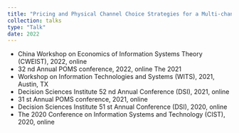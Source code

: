 ```yaml
---
title: "Pricing and Physical Channel Choice Strategies for a Multi-channel Retailer Under Consumer Showrooming and Webrooming Behaviors"
collection: talks
type: "Talk"
date: 2022
---
```



* China Workshop on Economics of Information Systems Theory (CWEIST), 2022, online
* 32 nd Annual POMS conference, 2022, online The 2021
* Workshop on Information Technologies and Systems (WITS), 2021, Austin, TX
* Decision Sciences Institute 52 nd Annual Conference (DSI), 2021, online
* 31 st Annual POMS conference, 2021, online
* Decision Sciences Institute 51 st Annual Conference (DSI), 2020, online
* The 2020 Conference on Information Systems and Technology (CIST), 2020, online
